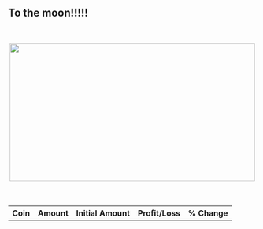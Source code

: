 ## To the moon!!!!!


<style>
    .center {
        display: flex;
        justify-content: center;
        margin-top:50px;
        margin-bottom: 50px;
        margin-left: auto;
        margin-right: auto;
        height: 280;
        width: 498;
    }

    .marginLeft {
        display: block;
        float: left;
        padding-right: 30px;
        padding-left: 20px;
    }
</style>

<link rel="stylesheet" href="https://www.w3schools.com/w3css/4/w3.css">

<div>
    <img class="center" src="https://c.tenor.com/EKA5gO8x4ckAAAAC/apecoin.gif">
</div>
<div class="w3-container">
    <table id="myTable" class="w3-table-all">
        <tbody>
            <tr>
                <th>Coin</th>
                <th>Amount</th>
                <th>Initial Amount</th>
                <th>Profit/Loss</th>
                <th>% Change</th>
            </tr>
        </tbody>    
    </table>
  </div>
  <p class="marginLeft" id="totalAmount"></p>
  <p class="marginLeft" id="profitLoss"></p>
  <p class="marginLeft" id="percentageChange"></p>
  



<script>
    const COSMOS = "cosmos";
    const ETHEREUM = "ethereum";
    const SIFCHAIN = "sifchain";
    const USDCOIN = "usd-coin";
    const APECOIN = "apecoin";
    const PARAGEN = "paragen";
    const KADENA = "kadena";
    const NOMINEX = "nominex";
    const BUSD = "binance-usd";
    const INITIALQTT = 27046;
    let coins = [COSMOS,ETHEREUM,SIFCHAIN,USDCOIN,APECOIN,KADENA,PARAGEN,NOMINEX,BUSD];

    const ETH = {
        "value":0,
        "amount":0.2213,
        "initialamount": 656.0,
        "ticker": "ETH",
        "name": ETHEREUM,
        "profit":0 
    }


    //APE
    const APE = {
        "value":0,
        "amount":287.83188 - 150.0, //287.83188 - 150.0
        "initialamount": 1598.85, //3255.0 - 450.12
        "ticker": "APE",
        "name": APECOIN,
        "profit":0
    };
    //PARAGEN
    const RGEN = {
        "value":0,
        "amount":10005.0,
        "initialamount": 2773.0,
        "ticker":"RGEN",
        "name": PARAGEN,
        "profit":0
    };
    //KADENA
    const KDA = {
        "value":0,
        "amount":392.87,
        "initialamount": 2605.0,
        "ticker":"KDA",
        "name": KADENA,
        "profit":0
    };
    //LIQUID

    const liquid = {
        "value" : 1308.0 + 3000,
        "profit": 0,
        "initialAmount": 1308.0,
        "token": "BUSD",
        "profit": 3000,
        "ticker": "BUSD"
    }
    
    const creepz = {
        "total":0,
        "value" :0,
        "profit": 0,
        "initialAmount": 1.79,
        "token": "CREEPZ",
        "ticker": "CREEPZ"
    }

    const nomiswap = {
        "value" :2871.0,
        "profit": 300,
        "initialAmount": 2571,
        "token": "NOMI",
        "ticker": "NOMI"
    }
        
    let cosmosfarm = {
        "ticker" : COSMOS,
        "sifchainPool" :"atom",
        "div1": "atom",
        "div2": "atomoverall",
        "token":"ATOM/ROWAN",
        "value":0,
        "profit":0,
        "initialAmount":3240,
        "decimals":1000000
    }

    let ethereumfarm = {
        "ticker" : ETHEREUM,
        "sifchainPool" :"eth",
        "div1": "ethereum",
        "div2": "ethereumoverall",
        "token":"ETH/ROWAN",
        "value":0,
        "profit":0,
        "initialAmount":3000,
        "decimals":1000000000000000000
    }

    let usdcfarm = {
        "ticker" : USDCOIN,
        "sifchainPool" :"usdc",
        "div1": "usdc",
        "div2": "usdcoverall",
        "token":"USDC/ROWAN",
        "value":0,
        "profit":0,
        "initialAmount":2400,
        "decimals":1000000
    }

    let mymap;


    var queryString = coins.join(',')


    function getCoinsData() {

        //fetch all coins prices
        fetch('https://api.coingecko.com/api/v3/coins/markets?vs_currency=usd&ids='+queryString)
        .then((response) => response.json())
        .then((data) => {
            mymap = new Map(data.map(object => [object["id"],object["current_price"]]));
            printCoin(APE);
            printCoin(ETH);
            printCoin(KDA);
            printCoin(RGEN);
            printFarm(liquid);
            getNomiData();
            updateOpenSea();
        })

        //fetch farm coins tokens
        getFarmData(cosmosfarm);
        getFarmData(ethereumfarm);
        getFarmData(usdcfarm);
        
    }

    function getFarmData(farm) {

        fetch('https://fathomless-plateau-83860.herokuapp.com/https://data.sifchain.finance/beta/pool/'+farm['sifchainPool']+'/liquidityProvider/sif1tn83mw9lryfm38aah8m94kkle8uwzwvfj7n4n5')
        .then(response=>response.json())
        .then((data) => {
            let token1 = data["externalAsset"]["balance"]/farm['decimals'];
            let token2 = data["nativeAsset"]["balance"]/1000000000000000000;
            farm["value"] = token1*mymap.get(farm["ticker"]) + token2*mymap.get(SIFCHAIN)
            farm["profit"] = farm["value"] - farm["initialAmount"];
            printFarm(farm);
        })
    }


    function getNomiData() {

        fetch('https://nomi-api.herokuapp.com/')
        .then(response=>response.json())
        .then((data) => {
            const nomiValue = data["NMX"]*mymap.get(NOMINEX);
            const busdValue = data["BUSD"]*mymap.get(BUSD);
            const nomiRewards = data["REWARDS"]*mymap.get(NOMINEX);
            nomiswap["value"] = nomiValue+busdValue + nomiRewards;
            nomiswap["profit"] = nomiswap["value"]  - nomiswap["initialAmount"];
            printFarm(nomiswap);
        })
    }

    function printFarm(farm) {

        var tbodyRef = document.getElementById('myTable').getElementsByTagName('tbody')[0];

        var newRow = tbodyRef.insertRow();  
        var newCell = newRow.insertCell();  
        var newText = document.createTextNode(farm['token']);
        newCell.appendChild(newText);   
        var newCell = newRow.insertCell();  
        var newText = document.createTextNode(farm["value"].toFixed(2));
        newCell.appendChild(newText);
        var newCell = newRow.insertCell();  
        var newText = document.createTextNode(farm["initialAmount"].toFixed(2));
        newCell.appendChild(newText);
        var newCell = newRow.insertCell();  
        var newText = document.createTextNode(farm["profit"].toFixed(2));
        newCell.appendChild(newText);
        let percentage = ((farm["value"]/farm["initialAmount"])-1)*100
        var newCell = newRow.insertCell();  
        var newText = document.createTextNode(percentage.toFixed(2));
        newCell.appendChild(newText);
        updateTotal();
    }

    function updateOpenSea() {
        fetch('https://fathomless-plateau-83860.herokuapp.com/https://api.opensea.io/collection/genesis-creepz')
        .then(response=>response.json())
        .then((data) => {
            creepz["value"] = data["collection"]["stats"]["floor_price"];
            creepz["total"] = data["collection"]["payment_tokens"][0]["usd_price"]*creepz["value"];
            creepz["profit"] = creepz["value"] -creepz["initialAmount"];
            printFarm(creepz);
        })
    }

    function updateTotal(){
        let totalAmount = (cosmosfarm["value"]+ethereumfarm["value"]+usdcfarm["value"]+RGEN["value"]+KDA["value"]+APE["value"]+liquid["value"]+nomiswap["value"]+ETH["value"]+creepz["total"]).toFixed(2);
        document.getElementById("totalAmount").innerHTML =  "Total: "+ totalAmount;
        document.getElementById("profitLoss").innerHTML =  "Profit/Loss: "+ (cosmosfarm["profit"]+ethereumfarm["profit"]+usdcfarm["profit"]+RGEN["profit"]+ETH["profit"]+KDA["profit"]+APE["profit"]+liquid["profit"]+nomiswap["profit"]+(creepz["profit"]*mymap.get(ETHEREUM))).toFixed(2);
        document.getElementById("percentageChange").innerHTML =  "Percentage change: "+ (((totalAmount/INITIALQTT)-1)*100).toFixed(2) + "%";
    }


    function printCoin(coin) {
        let currentPrice = mymap.get(coin["name"]);
        coin["profit"] = currentPrice*coin["amount"] - coin["initialamount"]
        coin["value"] = currentPrice*coin["amount"]

        var tbodyRef = document.getElementById('myTable').getElementsByTagName('tbody')[0];

        var newRow = tbodyRef.insertRow();  
        var newCell = newRow.insertCell();  
        var newText = document.createTextNode(coin['ticker']);
        newCell.appendChild(newText);   
        var newCell = newRow.insertCell();  
        var newText = document.createTextNode(coin["value"].toFixed(2));
        newCell.appendChild(newText);   
        var newCell = newRow.insertCell();  
        var newText = document.createTextNode(coin["initialamount"].toFixed(2));
        newCell.appendChild(newText);
        var newCell = newRow.insertCell();  
        var newText = document.createTextNode(coin["profit"].toFixed(2));
        newCell.appendChild(newText);
        var newCell = newRow.insertCell();  
        let percentage = ((coin["value"]/coin["initialamount"])-1)*100
        var newText = document.createTextNode(percentage.toFixed(2));
        newCell.appendChild(newText);

        updateTotal();
    }


    
    getCoinsData();


</script>
